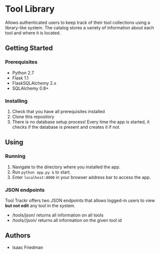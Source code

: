 # Tool Library  

Allows authenticated users to keep track of their tool collections using a  
library-like system. The catalog stores a variety of information about each  
tool and where it is located.

## Getting Started

### Prerequisites  
* Python 2.7
* Flask 1.1
* FlaskSQLAlchemy 2.x
* SQLAlchemy 0.8+


### Installing
1. Check that you have all prerequisites installed
2. Clone this repository
3. There is no database setup process! Every time the app is started, it  
checks if the database is present and creates it if not.

## Using  

### Running
1. Navigate to the directory where you installed the app.
2. Run `python app.py &` to start.
3. Enter `localhost:8000` in your browser address bar to access the app.

### JSON endpoints
Tool Trackr offers two JSON endpoints that allows logged-in users to view  
**but not edit** any tool in the system.
* /tools/json/ returns all information on all tools
* /tools/<tool id>/json/ returns all information on the given tool id

## Authors
* Isaac Friedman

